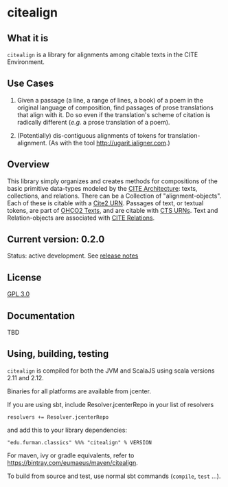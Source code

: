 # citealign

## What it is

`citealign` is a library for alignments among citable texts in the CITE Environment.

## Use Cases

1. Given a passage (a line, a range of lines, a book) of a poem in the original language of composition, find passages of prose translations that align with it. Do so even if the translation's scheme of citation is radically different (*e.g.* a prose translation of a poem).

1. (Potentially) dis-contiguous alignments of tokens for translation-alignment. (As with the tool http://ugarit.ialigner.com.)

## Overview

This library simply organizes and creates methods for compositions of the basic primitive data-types modeled by the [CITE Architecture](http://cite-architecture.org): texts, collections, and relations. There can be a Collection of "alignment-objects". Each of these is citable with a [Cite2 URN](http://cite-architecture.org/cite2urn/). Passages of text, or textual tokens, are part of [OHCO2 Texts](http://cite-architecture.org/ohco2/), and are citable with [CTS URNs](http://cite-architecture.org/ctsurn/). Text and Relation-objects are associated with [CITE Relations](https://cite-architecture.github.io/citerelations/).

## Current version: 0.2.0

Status: active development.  See [release notes](releases.md)

## License

[GPL 3.0](https://opensource.org/licenses/gpl-3.0.html)


## Documentation

TBD

## Using, building, testing

`citealign` is compiled for both the JVM and ScalaJS using scala versions 2.11 and 2.12.  

Binaries for all platforms are available from jcenter.

If you are using sbt, include Resolver.jcenterRepo in your list of resolvers

    resolvers += Resolver.jcenterRepo

and add this to your library dependencies:

    "edu.furman.classics" %%% "citealign" % VERSION

For maven, ivy or gradle equivalents, refer to https://bintray.com/eumaeus/maven/citealign.

To build from source and test, use normal sbt commands (`compile`, `test` ...).
